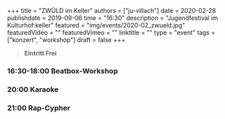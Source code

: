 +++
title = "ZWÜLD im Keller"
authors = ["ju-villach"]
date = 2020-02-28
publishdate = 2019-09-06
time = "16:30"
description = "Jugendfestival im Kulturhof:keller"
featured = "img/events/2020-02_zwueld.jpg"
featuredVideo = ""
featuredVimeo = ""
linktitle = ""
type = "event"
tags = ["konzert", "workshop"]
draft = false
+++

> **Eintritt Frei**


### 16:30-18:00 Beatbox-Workshop
### 20:00 Karaoke
### 21:00 Rap-Cypher

